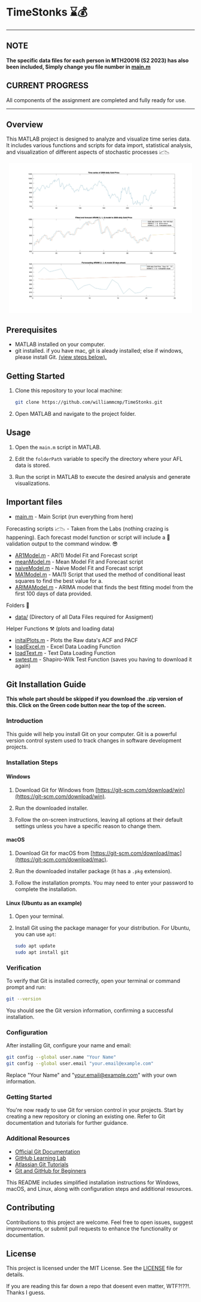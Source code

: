 # TimeStonks ⌛💰

---
## NOTE 
**The specific data files for each person in MTH20016 (S2 2023) has also been included, Simply change you file number in [main.m](/main.m)**

## CURRENT PROGRESS

All components of the assignment are completed and fully ready for use.

---

## Overview

This MATLAB project is designed to analyze and visualize time series data. It includes various functions and scripts for data import, statistical analysis, and visualization of different aspects of stochastic processes 📈📉

<p align="center">
  <img src="figures/gold-forecasted.jpg"  style="max-height:400px;"/> 
</p>

## Prerequisites

- MATLAB installed on your computer.
- git installed. if you have mac, git is aleady installed; else if windows, please install Git. [(view steps below).](#git-installation-guide) 
## Getting Started

1. Clone this repository to your local machine:

    ```bash
    git clone https://github.com/williammcmp/TimeStonks.git
    ```

2. Open MATLAB and navigate to the project folder.

## Usage

1. Open the `main.m` script in MATLAB.

2. Edit the `folderPath` variable to specify the directory where your AFL data is stored.

3. Run the script in MATLAB to execute the desired analysis and generate visualizations.

## Important files

- [main.m](/main.m) - Main Script (run everything from here)

Forecasting scripts 📈📉 - Taken from the Labs (nothing crazing is happening). Each forecast model function or script will include a 🧪 validation output to the command window. 😎

- [AR1Model.m](/AR1Model.m) - AR(1) Model Fit and Forecast script
- [meanModel.m](/meanModel.m) - Mean Model Fit and Forecast script
- [naiveModel.m](/naiveModel.m) - Naive Model Fit and Forecast script
- [MA1Model.m](/MA1Model.m) - MA(1) Script that used the method of conditional least squares to find the best value for a.
- [ARIMAModel.m](/ARIMAodel.m) - ARIMA model that finds the best fitting model from the first 100 days of data provided.

Folders 📁
- [data/](/data/) (Directory of all Data Files required for Assigment)

Helper Functions ⚒ (plots and loading data)
- [initalPlots.m](/initalPlots.m) - Plots the Raw data's ACF and PACF
- [loadExcel.m](/loadExcel.m) - Excel Data Loading Function
- [loadText.m](/loadText.m) - Text Data Loading Function
- [swtest.m](/swtest.m) - Shapiro-Wilk Test Function (saves you having to download it again)

## Git Installation Guide

**This whole part should be skipped if you download the .zip version of this. Click on the Green code button near the top of the screen.** 

### Introduction

This guide will help you install Git on your computer. Git is a powerful version control system used to track changes in software development projects.

### Installation Steps

#### Windows

1. Download Git for Windows from [https://git-scm.com/download/win](https://git-scm.com/download/win).

2. Run the downloaded installer.

3. Follow the on-screen instructions, leaving all options at their default settings unless you have a specific reason to change them.

#### macOS

1. Download Git for macOS from [https://git-scm.com/download/mac](https://git-scm.com/download/mac).

2. Run the downloaded installer package (it has a `.pkg` extension).

3. Follow the installation prompts. You may need to enter your password to complete the installation.

#### Linux (Ubuntu as an example)

1. Open your terminal.

2. Install Git using the package manager for your distribution. For Ubuntu, you can use `apt`:

   ```bash
   sudo apt update
   sudo apt install git
   ```

### Verification

To verify that Git is installed correctly, open your terminal or command prompt and run:

```bash
git --version
```

You should see the Git version information, confirming a successful installation.

### Configuration

After installing Git, configure your name and email:

```bash
git config --global user.name "Your Name"
git config --global user.email "your.email@example.com"
```

Replace "Your Name" and "your.email@example.com" with your own information.

### Getting Started

You're now ready to use Git for version control in your projects. Start by creating a new repository or cloning an existing one. Refer to Git documentation and tutorials for further guidance.

### Additional Resources

- [Official Git Documentation](https://git-scm.com/doc)
- [GitHub Learning Lab](https://lab.github.com/)
- [Atlassian Git Tutorials](https://www.atlassian.com/git/tutorials)
- [Git and GitHub for Beginners](https://guides.github.com/activities/hello-world/)

This README includes simplified installation instructions for Windows, macOS, and Linux, along with configuration steps and additional resources. 

## Contributing

Contributions to this project are welcome. Feel free to open issues, suggest improvements, or submit pull requests to enhance the functionality or documentation.

## License

This project is licensed under the MIT License. See the [LICENSE](/LICENSE) file for details.

If you are reading this far down a repo that doesent even matter, WTF?!??!. Thanks I guess. 

